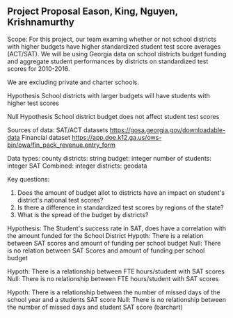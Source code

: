## Project Proposal Eason, King, Nguyen, Krishnamurthy
Scope:
For this project, our team examing whether or not school districts with higher budgets have higher standardized student test score averages (ACT/SAT). We will be using  Georgia data on school districts budget funding and aggregate student performances by districts on standardized test scores for 2010-2016. 

We are excluding private and charter schools.

Hypothesis
School districts with larger budgets will have students with higher test scores

Null Hypothesis
School district budget does not affect student test scores

Sources of data:
SAT/ACT datasets
https://gosa.georgia.gov/downloadable-data
Financial dataset
https://app.doe.k12.ga.us/ows-bin/owa/fin_pack_revenue.entry_form


Data types:
county districts: string
budget: integer 
number of students: integer
SAT Combined: integer
districts: geodata

Key questions:
1) Does the amount of budget allot to districts have an impact on student's district's national test scores?
2) Is there a difference in standardized test scores by regions of the state?
3) What is the spread of the budget by districts?

Hypothesis:
The Student's success rate in SAT, does have a correlation with the amount funded for the School District
Hypoth: There is a relation between SAT scores and amount of funding per school budget
Null: There is no relation between SAT Scores and amount of funding per school budget

Hypoth: There is a relationship between FTE hours/student with SAT scores
Null: There is no relationship between FTE hours/student with SAT scores

Hypoth: There is a relationship between the number of missed days of the school year and a students SAT score
Null: There is no relationship between the number of missed days and student SAT score
(barchart)
